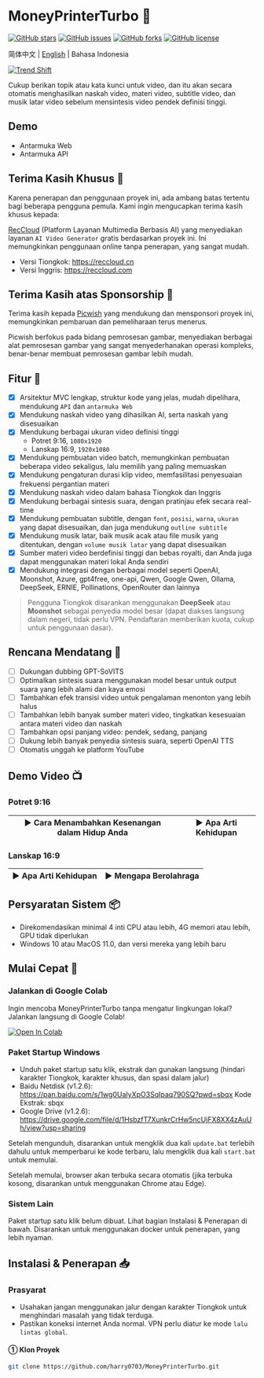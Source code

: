 # MoneyPrinterTurbo 💸

[![GitHub stars](https://img.shields.io/github/stars/harry0703/MoneyPrinterTurbo.svg?style=for-the-badge)](https://github.com/harry0703/MoneyPrinterTurbo/stargazers)
[![GitHub issues](https://img.shields.io/github/issues/harry0703/MoneyPrinterTurbo.svg?style=for-the-badge)](https://github.com/harry0703/MoneyPrinterTurbo/issues)
[![GitHub forks](https://img.shields.io/github/forks/harry0703/MoneyPrinterTurbo.svg?style=for-the-badge)](https://github.com/harry0703/MoneyPrinterTurbo/network)
[![GitHub license](https://img.shields.io/github/license/harry0703/MoneyPrinterTurbo.svg?style=for-the-badge)](https://github.com/harry0703/MoneyPrinterTurbo/blob/main/LICENSE)

简体中文 | [English](README-en.md) | Bahasa Indonesia

[![Trend Shift](https://trendshift.io/api/badge/repositories/8731)](https://trendshift.io/repositories/8731)

Cukup berikan topik atau kata kunci untuk video, dan itu akan secara otomatis menghasilkan naskah video, materi video, subtitle video, dan musik latar video sebelum mensintesis video pendek definisi tinggi.

## Demo
- Antarmuka Web
- Antarmuka API

## Terima Kasih Khusus 🙏

Karena penerapan dan penggunaan proyek ini, ada ambang batas tertentu bagi beberapa pengguna pemula. Kami ingin mengucapkan terima kasih khusus kepada:

[RecCloud](https://reccloud.com) (Platform Layanan Multimedia Berbasis AI) yang menyediakan layanan `AI Video Generator` gratis berdasarkan proyek ini. Ini memungkinkan penggunaan online tanpa penerapan, yang sangat mudah.

- Versi Tiongkok: https://reccloud.cn
- Versi Inggris: https://reccloud.com

## Terima Kasih atas Sponsorship 🙏

Terima kasih kepada [Picwish](https://picwish.com) yang mendukung dan mensponsori proyek ini, memungkinkan pembaruan dan pemeliharaan terus menerus.

Picwish berfokus pada bidang pemrosesan gambar, menyediakan berbagai alat pemrosesan gambar yang sangat menyederhanakan operasi kompleks, benar-benar membuat pemrosesan gambar lebih mudah.

## Fitur 🎯

- [x] Arsitektur MVC lengkap, struktur kode yang jelas, mudah dipelihara, mendukung `API` dan `antarmuka Web`
- [x] Mendukung naskah video yang dihasilkan AI, serta naskah yang disesuaikan
- [x] Mendukung berbagai ukuran video definisi tinggi
  - Potret 9:16, `1080x1920`
  - Lanskap 16:9, `1920x1080`
- [x] Mendukung pembuatan video batch, memungkinkan pembuatan beberapa video sekaligus, lalu memilih yang paling memuaskan
- [x] Mendukung pengaturan durasi klip video, memfasilitasi penyesuaian frekuensi pergantian materi
- [x] Mendukung naskah video dalam bahasa Tiongkok dan Inggris
- [x] Mendukung berbagai sintesis suara, dengan pratinjau efek secara real-time
- [x] Mendukung pembuatan subtitle, dengan `font`, `posisi`, `warna`, `ukuran` yang dapat disesuaikan, dan juga mendukung `outline subtitle`
- [x] Mendukung musik latar, baik musik acak atau file musik yang ditentukan, dengan `volume musik latar` yang dapat disesuaikan
- [x] Sumber materi video berdefinisi tinggi dan bebas royalti, dan Anda juga dapat menggunakan materi lokal Anda sendiri
- [x] Mendukung integrasi dengan berbagai model seperti OpenAI, Moonshot, Azure, gpt4free, one-api, Qwen, Google Qwen, Ollama, DeepSeek, ERNIE, Pollinations, OpenRouter dan lainnya

> Pengguna Tiongkok disarankan menggunakan **DeepSeek** atau **Moonshot** sebagai penyedia model besar (dapat diakses langsung dalam negeri, tidak perlu VPN. Pendaftaran memberikan kuota, cukup untuk penggunaan dasar).

## Rencana Mendatang 📅

- [ ] Dukungan dubbing GPT-SoVITS
- [ ] Optimalkan sintesis suara menggunakan model besar untuk output suara yang lebih alami dan kaya emosi
- [ ] Tambahkan efek transisi video untuk pengalaman menonton yang lebih halus
- [ ] Tambahkan lebih banyak sumber materi video, tingkatkan kesesuaian antara materi video dan naskah
- [ ] Tambahkan opsi panjang video: pendek, sedang, panjang
- [ ] Dukung lebih banyak penyedia sintesis suara, seperti OpenAI TTS
- [ ] Otomatis unggah ke platform YouTube

## Demo Video 📺

### Potret 9:16

| ▶️ Cara Menambahkan Kesenangan dalam Hidup Anda | ▶️ Apa Arti Kehidupan |
| --- | --- |

### Lanskap 16:9

| ▶️ Apa Arti Kehidupan | ▶️ Mengapa Berolahraga |
| --- | --- |

## Persyaratan Sistem 📦

- Direkomendasikan minimal 4 inti CPU atau lebih, 4G memori atau lebih, GPU tidak diperlukan
- Windows 10 atau MacOS 11.0, dan versi mereka yang lebih baru

## Mulai Cepat 🚀

### Jalankan di Google Colab

Ingin mencoba MoneyPrinterTurbo tanpa mengatur lingkungan lokal? Jalankan langsung di Google Colab!

[![Open In Colab](https://colab.research.google.com/assets/colab-badge.svg)](https://colab.research.google.com/drive/1uBpT23JMtO-oO7V1pKTCGzCJ9L1sG1dB?usp=sharing)

### Paket Startup Windows

- Unduh paket startup satu klik, ekstrak dan gunakan langsung (hindari karakter Tiongkok, karakter khusus, dan spasi dalam jalur)
- Baidu Netdisk (v1.2.6): https://pan.baidu.com/s/1wg0UaIyXpO3SqIpaq790SQ?pwd=sbqx Kode Ekstrak: sbqx
- Google Drive (v1.2.6): https://drive.google.com/file/d/1HsbzfT7XunkrCrHw5ncUjFX8XX4zAuUh/view?usp=sharing

Setelah mengunduh, disarankan untuk mengklik dua kali `update.bat` terlebih dahulu untuk memperbarui ke kode terbaru, lalu mengklik dua kali `start.bat` untuk memulai.

Setelah memulai, browser akan terbuka secara otomatis (jika terbuka kosong, disarankan untuk menggunakan Chrome atau Edge).

### Sistem Lain

Paket startup satu klik belum dibuat. Lihat bagian Instalasi & Penerapan di bawah. Disarankan untuk menggunakan docker untuk penerapan, yang lebih nyaman.

## Instalasi & Penerapan 📥

### Prasyarat

- Usahakan jangan menggunakan jalur dengan karakter Tiongkok untuk menghindari masalah yang tidak terduga.
- Pastikan koneksi internet Anda normal. VPN perlu diatur ke mode `lalu lintas global`.

#### ① Klon Proyek

```bash
git clone https://github.com/harry0703/MoneyPrinterTurbo.git
